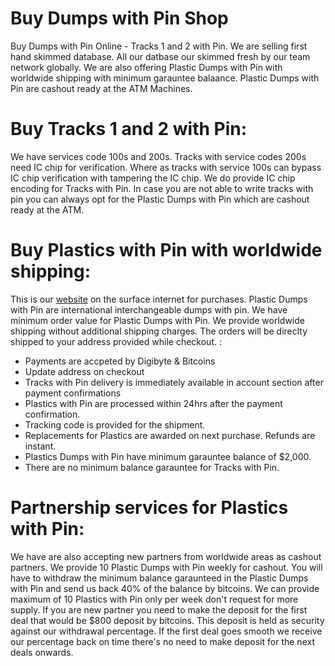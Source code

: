 # Buy Dumps with Pin Shop
Buy Dumps with Pin Online - Tracks 1 and 2 with Pin. We are selling first hand skimmed database. All our datbase our skimmed fresh by our team network globally. We are also offering Plastic Dumps with Pin with worldwide shipping with minimum garauntee balaance. Plastic Dumps with Pin are cashout ready at the ATM Machines.

# Buy Tracks 1 and 2 with Pin:

We have services code 100s and 200s. Tracks with service codes 200s need IC chip for verification. Where as tracks with service 100s can bypass IC chip verification with tampering the IC chip. We do provide IC chip encoding for Tracks with Pin. In case you are not able to write tracks with pin you can always opt for the Plastic Dumps with Pin which are cashout ready at the ATM.

# Buy Plastics with Pin with worldwide shipping:

This is our [website] on the surface internet for purchases. Plastic Dumps with Pin are international interchangeable dumps with pin. We have minimum order value for Plastic Dumps with Pin.  We provide worldwide shipping without additional shipping charges. The orders will be direclty shipped to your address provided while checkout. : 

- Payments are accpeted by Digibyte & Bitcoins
- Update address on checkout
- Tracks with Pin delivery is immediately available in account section after payment confirmations
- Plastics with Pin are processed within 24hrs after the payment confirmation.
- Tracking code is provided for the shipment.
- Replacements for Plastics are awarded on next purchase. Refunds are instant.
- Plastics Dumps with Pin have minimum garauntee balance of $2,000.
- There are no minimum balance garauntee for Tracks with Pin.

# Partnership services for Plastics with Pin:

We have are also accepting new partners from worldwide areas as cashout partners. We provide 10 Plastic Dumps with Pin weekly for cashout. You will have to withdraw the minimum balance garaunteed in the Plastic Dumps with Pin and send us back 40% of the balance by bitcoins. We can provide maximum of 10 Plastics with Pin only per week don't request for more supply. If you are new partner you need to make the deposit for the first deal that would be $800 deposit by bitcoins. This deposit is held as security against our withdrawal percentage. If the first deal goes smooth we receive our percentage back on time there's no need to make deposit for the next deals onwards.

   [website]: <https://fatdumps.com/>



